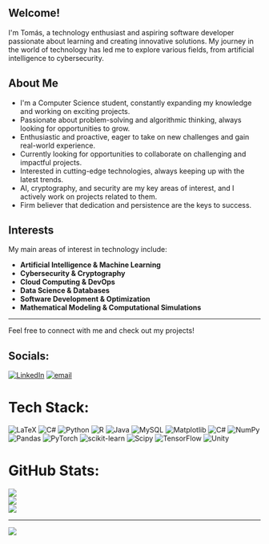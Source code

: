 ## Welcome!

I'm Tomás, a technology enthusiast and aspiring software developer passionate about learning and creating innovative solutions. My journey in the world of technology has led me to explore various fields, from artificial intelligence to cybersecurity.

## About Me

- I'm a Computer Science student, constantly expanding my knowledge and working on exciting projects.  
- Passionate about problem-solving and algorithmic thinking, always looking for opportunities to grow.  
- Enthusiastic and proactive, eager to take on new challenges and gain real-world experience.  
- Currently looking for opportunities to collaborate on challenging and impactful projects.  
- Interested in cutting-edge technologies, always keeping up with the latest trends.   
- AI, cryptography, and security are my key areas of interest, and I actively work on projects related to them.  
- Firm believer that dedication and persistence are the keys to success.  

## Interests

My main areas of interest in technology include:

- **Artificial Intelligence & Machine Learning**  
- **Cybersecurity & Cryptography**  
- **Cloud Computing & DevOps**  
- **Data Science & Databases**  
- **Software Development & Optimization**  
- **Mathematical Modeling & Computational Simulations**  

---

Feel free to connect with me and check out my projects!

## Socials:
[![LinkedIn](https://img.shields.io/badge/LinkedIn-%230077B5.svg?logo=linkedin&logoColor=white)](https://www.linkedin.com/in/tomas-escobar-rivera-079815356/) [![email](https://img.shields.io/badge/Email-D14836?logo=gmail&logoColor=white)](mailto:tescobarr@unal.edu.co) 

# Tech Stack:
![LaTeX](https://img.shields.io/badge/latex-%23008080.svg?style=flat&logo=latex&logoColor=white) ![C#](https://img.shields.io/badge/c%23-%23239120.svg?style=flat&logo=csharp&logoColor=white) ![Python](https://img.shields.io/badge/python-3670A0?style=flat&logo=python&logoColor=ffdd54) ![R](https://img.shields.io/badge/r-%23276DC3.svg?style=flat&logo=r&logoColor=white) ![Java](https://img.shields.io/badge/java-%23ED8B00.svg?style=flat&logo=openjdk&logoColor=white) ![MySQL](https://img.shields.io/badge/mysql-4479A1.svg?style=flat&logo=mysql&logoColor=white) ![Matplotlib](https://img.shields.io/badge/Matplotlib-%23ffffff.svg?style=flat&logo=Matplotlib&logoColor=black) ![C#](https://img.shields.io/badge/c%23-%23239120.svg?style=flat&logo=csharp&logoColor=white) ![NumPy](https://img.shields.io/badge/numpy-%23013243.svg?style=flat&logo=numpy&logoColor=white) ![Pandas](https://img.shields.io/badge/pandas-%23150458.svg?style=flat&logo=pandas&logoColor=white) ![PyTorch](https://img.shields.io/badge/PyTorch-%23EE4C2C.svg?style=flat&logo=PyTorch&logoColor=white) ![scikit-learn](https://img.shields.io/badge/scikit--learn-%23F7931E.svg?style=flat&logo=scikit-learn&logoColor=white) ![Scipy](https://img.shields.io/badge/SciPy-%230C55A5.svg?style=flat&logo=scipy&logoColor=%white) ![TensorFlow](https://img.shields.io/badge/TensorFlow-%23FF6F00.svg?style=flat&logo=TensorFlow&logoColor=white) ![Unity](https://img.shields.io/badge/unity-%23000000.svg?style=flat&logo=unity&logoColor=white)
# GitHub Stats:
![](https://github-readme-stats.vercel.app/api?username=tscobarr&theme=prussian&hide_border=true&include_all_commits=false&count_private=false)<br/>
![](https://nirzak-streak-stats.vercel.app/?user=tscobarr&theme=prussian&hide_border=true)<br/>
![](https://github-readme-stats.vercel.app/api/top-langs/?username=tscobarr&theme=prussian&hide_border=true&include_all_commits=false&count_private=false&layout=compact)

---
[![](https://visitcount.itsvg.in/api?id=tscobarr&icon=0&color=0)](https://visitcount.itsvg.in)

<!-- Proudly created with GPRM ( https://gprm.itsvg.in ) -->
